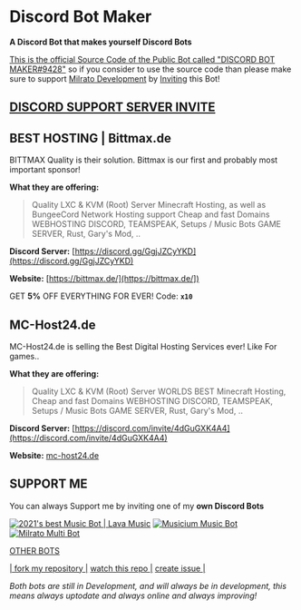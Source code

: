 # Discord Bot Maker

**A Discord Bot that makes yourself Discord Bots**

[This is the official Source Code of the Public Bot called "DISCORD BOT MAKER#9428"](https://discordbotmaker.milrato.eu) so if you consider to use the source code than please make sure to support [Milrato Development](https://milrato.eu) by [Inviting](https://discordbotmaker.milrato.eu) this Bot!

## [**DISCORD SUPPORT SERVER INVITE**](https://support.milrato.eu)

## BEST HOSTING | Bittmax.de
BITTMAX Quality is their solution.
Bittmax is our first and probably most important sponsor!

**What they are offering:**
> Quality LXC & KVM (Root) Server
> Minecraft Hosting, as well as BungeeCord Network Hosting support
> Cheap and fast Domains
> WEBHOSTING
> DISCORD, TEAMSPEAK, Setups / Music Bots
> GAME SERVER, Rust, Gary's Mod, ..

**Discord Server:**
[https://discord.gg/GgjJZCyYKD](https://discord.gg/GgjJZCyYKD)

**Website:**
[https://bittmax.de/](https://bittmax.de/])

GET **5%** OFF EVERYTHING FOR EVER!
Code: **`x10`**

## MC-Host24.de
MC-Host24.de is selling the Best Digital Hosting Services ever!
Like For games..

**What they are offering:**
> Quality LXC & KVM (Root) Server
> WORLDS BEST Minecraft Hosting,
> Cheap and fast Domains
> WEBHOSTING
> DISCORD, TEAMSPEAK, Setups / Music Bots
> GAME SERVER, Rust, Gary's Mod, ..

**Discord Server:**
[https://discord.com/invite/4dGuGXK4A4](https://discord.com/invite/4dGuGXK4A4)

**Website:**
[mc-host24.de](https://mc-host24.de/user/affiliate/3121])


## SUPPORT ME

You can always Support me by inviting one of my **own Discord Bots**

[![2021's best Music Bot | Lava Music](https://cdn.discordapp.com/attachments/748533465972080670/817088638780440579/test3.png)](https://lava.milrato.eu)
[![Musicium Music Bot](https://cdn.discordapp.com/attachments/742446682381221938/770055673965707264/test1.png)](https://musicium.eu)
[![Milrato Multi Bot](https://cdn.discordapp.com/attachments/742446682381221938/770056826724679680/test1.png)](https://milrato.eu)

[OTHER BOTS](https://bots.musicium.eu)

[| fork my repository  |](https://github.com/user/repository/fork)
[watch this repo  |](https://github.com/user/repository/subscription)
[create issue |](https://github.com/user/repository/issues/new)

*Both bots are still in Development, and will always be in development, this means always uptodate and always online and always improving!*
